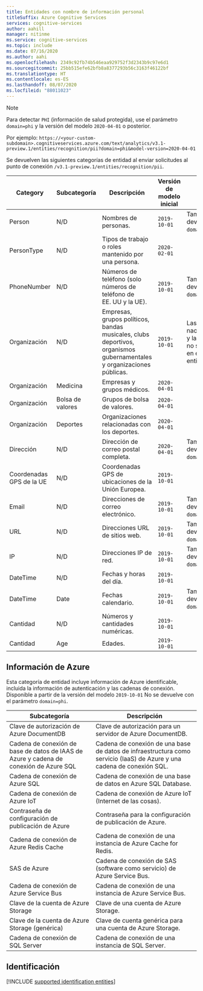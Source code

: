 ```yaml
---
title: Entidades con nombre de información personal
titleSuffix: Azure Cognitive Services
services: cognitive-services
author: aahill
manager: nitinme
ms.service: cognitive-services
ms.topic: include
ms.date: 07/16/2020
ms.author: aahi
ms.openlocfilehash: 2349c92fb74b546eaa929752f3d2343b9c97e6d1
ms.sourcegitcommit: 25bb515efe62bfb8a8377293b56c3163f46122bf
ms.translationtype: HT
ms.contentlocale: es-ES
ms.lasthandoff: 08/07/2020
ms.locfileid: "88011023"
---
```

> [!NOTE]
> Para detectar `PHI` (información de salud protegida), use el parámetro `domain=phi` y la versión del modelo `2020-04-01` o posterior.
>
> Por ejemplo: `https://<your-custom-subdomain>.cognitiveservices.azure.com/text/analytics/v3.1-preview.1/entities/recognition/pii?domain=phi&model-version=2020-04-01`
 
Se devuelven las siguientes categorías de entidad al enviar solicitudes al punto de conexión `/v3.1-preview.1/entities/recognition/pii`.

| Category   | Subcategoría | Descripción                          | Versión de modelo inicial | Notas |
|------------|-------------|--------------------------------------|------------------------|---|
| Person     | N/D         | Nombres de personas.  | `2019-10-01`  | También se devuelve con `domain=phi`. |
| PersonType | N/D         | Tipos de trabajo o roles mantenido por una persona. | `2020-02-01` | |
| PhoneNumber | N/D | Números de teléfono (solo números de teléfono de EE. UU y la UE). | `2019-10-01` | También se devuelve con `domain=phi`. |
|Organización  | N/D | Empresas, grupos políticos, bandas musicales, clubs deportivos, organismos gubernamentales y organizaciones públicas.  | `2019-10-01` | Las nacionalidades y las religiones no se incluyen en este tipo de entidad.  |
|Organización | Medicina | Empresas y grupos médicos. | `2020-04-01` |  |
|Organización | Bolsa de valores | Grupos de bolsa de valores. | `2020-04-01` |  |
| Organización | Deportes | Organizaciones relacionadas con los deportes. | `2020-04-01` |  |
| Dirección | N/D | Dirección de correo postal completa.  | `2020-04-01` | También se devuelve con `domain=phi`. |
| Coordenadas GPS de la UE | N/D | Coordenadas GPS de ubicaciones de la Unión Europea.  | `2019-10-01` |  |
| Email | N/D | Direcciones de correo electrónico. | `2019-10-01` | También se devuelve con `domain=phi`.   |
| URL | N/D | Direcciones URL de sitios web. | `2019-10-01` | También se devuelve con `domain=phi`. |
| IP | N/D | Direcciones IP de red. | `2019-10-01` | También se devuelve con `domain=phi`. |
| DateTime | N/D | Fechas y horas del día. | `2019-10-01` |  | 
| DateTime | Date | Fechas calendario. | `2019-10-01` | También se devuelve con `domain=phi`. |
| Cantidad | N/D | Números y cantidades numéricas. | `2019-10-01` |  |
| Cantidad | Age | Edades. | `2019-10-01` | | |

## <a name="azure-information"></a>Información de Azure

Esta categoría de entidad incluye información de Azure identificable, incluida la información de autenticación y las cadenas de conexión. Disponible a partir de la versión del modelo `2019-10-01` No se devuelve con el parámetro `domain=phi`.

| Subcategoría                           | Descripción                                                                 |
|---------------------------------------|-----------------------------------------------------------------------------|
| Clave de autorización de Azure DocumentDB             | Clave de autorización para un servidor de Azure DocumentDB.                           |
| Cadena de conexión de base de datos de IAAS de Azure y cadena de conexión de Azure SQL | Cadena de conexión de una base de datos de infraestructura como servicio (IaaS) de Azure y una cadena de conexión SQL. |
| Cadena de conexión de Azure SQL           | Cadena de conexión de una base de datos en Azure SQL Database.                                |
| Cadena de conexión de Azure IoT           | Cadena de conexión de Azure IoT (Internet de las cosas).                        |
| Contraseña de configuración de publicación de Azure        | Contraseña para la configuración de publicación de Azure.                                        |
| Cadena de conexión de Azure Redis Cache   | Cadena de conexión de una instancia de Azure Cache for Redis.                             |
| SAS de Azure                             | Cadena de conexión de SAS (software como servicio) de Azure Service Bus.                     |
| Cadena de conexión de Azure Service Bus   | Cadena de conexión de una instancia de Azure Service Bus.                                 |
| Clave de la cuenta de Azure Storage             | Clave de una cuenta de Azure Storage.                                   |
| Clave de la cuenta de Azure Storage (genérica)   | Clave de cuenta genérica para una cuenta de Azure Storage.                           |
| Cadena de conexión de SQL Server          | Cadena de conexión de una instancia de SQL Server.                                         |

## <a name="identification"></a>Identificación

[!INCLUDE [supported identification entities](./identification-entities.md)]
